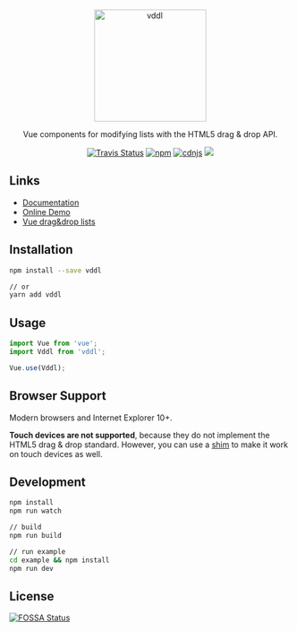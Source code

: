 <br>
<p align="center">
  <a href="http://hejx.space/vddl">
    <img src="https://raw.githubusercontent.com/hejianxian/vddl/master/media/Vddl-400.png" width="200" alt="vddl"/>
  </a>
</p>
<p align="center">
  Vue components for modifying lists with the HTML5 drag & drop API.
</p>

<p align="center">
  <a href="https://travis-ci.org/hejianxian/vddl"><img alt="Travis Status" src="https://img.shields.io/travis/hejianxian/vddl/master.svg?style=flat-square"></a>
  <a href="https://www.npmjs.com/package/vddl"><img alt="npm" src="https://img.shields.io/npm/v/vddl.svg?style=flat-square"></a>
  <a href="https://cdnjs.com/libraries/vddl"><img alt="cdnjs" src="https://img.shields.io/cdnjs/v/vddl.svg?style=flat-square"></a>
  <a href="https://app.fossa.io/projects/git%2Bhttps%3A%2F%2Fgithub.com%2Fhejianxian%2Fvddl?ref=badge_shield" alt="FOSSA Status"><img src="https://app.fossa.io/api/projects/git%2Bhttps%3A%2F%2Fgithub.com%2Fhejianxian%2Fvddl.svg?type=shield"/></a>
</p>


## Links

- [Documentation](http://hejx.space/vddl)
- [Online Demo](http://hejx.space/vddl-demo)
- [Vue drag&drop lists](https://github.com/hejianxian/vue-drag-and-drop-list)

## Installation

````bash
npm install --save vddl

// or
yarn add vddl
````

## Usage

```js
import Vue from 'vue';
import Vddl from 'vddl';

Vue.use(Vddl);
```

## Browser Support

Modern browsers and Internet Explorer 10+.

**Touch devices are not supported**, because they do not implement the HTML5 drag & drop standard. However, you can use a [shim](https://github.com/timruffles/ios-html5-drag-drop-shim) to make it work on touch devices as well.

## Development

````bash
npm install
npm run watch

// build
npm run build

// run example
cd example && npm install
npm run dev
````

## License

[![FOSSA Status](https://app.fossa.io/api/projects/git%2Bhttps%3A%2F%2Fgithub.com%2Fhejianxian%2Fvddl.svg?type=large)](https://app.fossa.io/projects/git%2Bhttps%3A%2F%2Fgithub.com%2Fhejianxian%2Fvddl?ref=badge_large)
